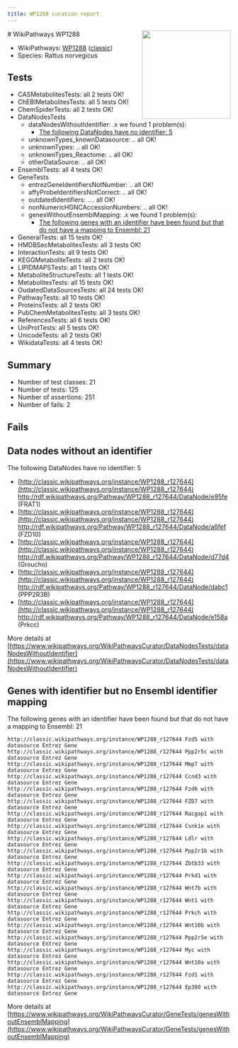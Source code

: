 ```yaml
---
title: WP1288 curation report
---
```


<img style="float: right; width: 200px" src="https://upload.wikimedia.org/wikipedia/commons/thumb/8/83/Wplogo_with_text_500.png/640px-Wplogo_with_text_500.png" />
# WikiPathways WP1288

* WikiPathways: [WP1288](https://wikipathways.org/pathways/WP1288) ([classic](https://classic.wikipathways.org/instance/WP1288))
* Species: Rattus norvegicus
## Tests
* CASMetabolitesTests: all 2 tests OK!
* ChEBIMetabolitesTests: all 5 tests OK!
* ChemSpiderTests: all 2 tests OK!
* DataNodesTests
    * dataNodesWithoutIdentifier: .x we found 1 problem(s):
        * [The following DataNodes have no identifier: 5](#d2d32fa4)
    * unknownTypes_knownDatasource: .. all OK!
    * unknownTypes: .. all OK!
    * unknownTypes_Reactome: .. all OK!
    * otherDataSource: .. all OK!
* EnsemblTests: all 4 tests OK!
* GeneTests
    * entrezGeneIdentifiersNotNumber: .. all OK!
    * affyProbeIdentifiersNotCorrect: .. all OK!
    * outdatedIdentifiers: .... all OK!
    * nonNumericHGNCAccessionNumbers: .. all OK!
    * genesWithoutEnsemblMapping: .x we found 1 problem(s):
        * [The following genes with an identifier have been found but that do not have a mapping to Ensembl: 21](#c4e5432d)
* GeneralTests: all 15 tests OK!
* HMDBSecMetabolitesTests: all 3 tests OK!
* InteractionTests: all 9 tests OK!
* KEGGMetaboliteTests: all 2 tests OK!
* LIPIDMAPSTests: all 1 tests OK!
* MetaboliteStructureTests: all 1 tests OK!
* MetabolitesTests: all 15 tests OK!
* OudatedDataSourcesTests: all 24 tests OK!
* PathwayTests: all 10 tests OK!
* ProteinsTests: all 2 tests OK!
* PubChemMetabolitesTests: all 3 tests OK!
* ReferencesTests: all 6 tests OK!
* UniProtTests: all 5 tests OK!
* UnicodeTests: all 2 tests OK!
* WikidataTests: all 4 tests OK!


## Summary

* Number of test classes: 21
* Number of tests: 125
* Number of assertions: 251
* Number of fails: 2

## Fails

<a name="d2d32fa4" />

## Data nodes without an identifier

The following DataNodes have no identifier: 5

* [http://classic.wikipathways.org/instance/WP1288_r127644](http://classic.wikipathways.org/instance/WP1288_r127644) http://rdf.wikipathways.org/Pathway/WP1288_r127644/DataNode/e95fe (FRAT1)
* [http://classic.wikipathways.org/instance/WP1288_r127644](http://classic.wikipathways.org/instance/WP1288_r127644) http://rdf.wikipathways.org/Pathway/WP1288_r127644/DataNode/a6fef (FZD10)
* [http://classic.wikipathways.org/instance/WP1288_r127644](http://classic.wikipathways.org/instance/WP1288_r127644) http://rdf.wikipathways.org/Pathway/WP1288_r127644/DataNode/d77d4 (Groucho)
* [http://classic.wikipathways.org/instance/WP1288_r127644](http://classic.wikipathways.org/instance/WP1288_r127644) http://rdf.wikipathways.org/Pathway/WP1288_r127644/DataNode/dabc1 (PPP2R3B)
* [http://classic.wikipathways.org/instance/WP1288_r127644](http://classic.wikipathways.org/instance/WP1288_r127644) http://rdf.wikipathways.org/Pathway/WP1288_r127644/DataNode/e158a (Prkcc)


More details at [https://www.wikipathways.org/WikiPathwaysCurator/DataNodesTests/dataNodesWithoutIdentifier](https://www.wikipathways.org/WikiPathwaysCurator/DataNodesTests/dataNodesWithoutIdentifier)

<a name="c4e5432d" />

## Genes with identifier but no Ensembl identifier mapping

The following genes with an identifier have been found but that do not have a mapping to Ensembl: 21
```
http://classic.wikipathways.org/instance/WP1288_r127644 Fzd5 with datasource Entrez Gene
http://classic.wikipathways.org/instance/WP1288_r127644 Ppp2r5c with datasource Entrez Gene
http://classic.wikipathways.org/instance/WP1288_r127644 Mmp7 with datasource Entrez Gene
http://classic.wikipathways.org/instance/WP1288_r127644 Ccnd3 with datasource Entrez Gene
http://classic.wikipathways.org/instance/WP1288_r127644 Fzd6 with datasource Entrez Gene
http://classic.wikipathways.org/instance/WP1288_r127644 FZD7 with datasource Entrez Gene
http://classic.wikipathways.org/instance/WP1288_r127644 Racgap1 with datasource Entrez Gene
http://classic.wikipathways.org/instance/WP1288_r127644 Csnk1e with datasource Entrez Gene
http://classic.wikipathways.org/instance/WP1288_r127644 Ldlr with datasource Entrez Gene
http://classic.wikipathways.org/instance/WP1288_r127644 Ppp2r1b with datasource Entrez Gene
http://classic.wikipathways.org/instance/WP1288_r127644 Zbtb33 with datasource Entrez Gene
http://classic.wikipathways.org/instance/WP1288_r127644 Prkd1 with datasource Entrez Gene
http://classic.wikipathways.org/instance/WP1288_r127644 Wnt7b with datasource Entrez Gene
http://classic.wikipathways.org/instance/WP1288_r127644 Wnt1 with datasource Entrez Gene
http://classic.wikipathways.org/instance/WP1288_r127644 Prkch with datasource Entrez Gene
http://classic.wikipathways.org/instance/WP1288_r127644 Wnt10b with datasource Entrez Gene
http://classic.wikipathways.org/instance/WP1288_r127644 Ppp2r5e with datasource Entrez Gene
http://classic.wikipathways.org/instance/WP1288_r127644 Myc with datasource Entrez Gene
http://classic.wikipathways.org/instance/WP1288_r127644 Wnt10a with datasource Entrez Gene
http://classic.wikipathways.org/instance/WP1288_r127644 Fzd1 with datasource Entrez Gene
http://classic.wikipathways.org/instance/WP1288_r127644 Ep300 with datasource Entrez Gene
```

More details at [https://www.wikipathways.org/WikiPathwaysCurator/GeneTests/genesWithoutEnsemblMapping](https://www.wikipathways.org/WikiPathwaysCurator/GeneTests/genesWithoutEnsemblMapping)

